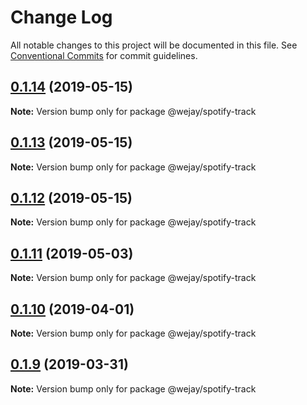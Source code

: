# Change Log

All notable changes to this project will be documented in this file.
See [Conventional Commits](https://conventionalcommits.org) for commit guidelines.

## [0.1.14](https://github.com/Iteam1337/wejay-utils/compare/@wejay/spotify-track@0.1.13...@wejay/spotify-track@0.1.14) (2019-05-15)

**Note:** Version bump only for package @wejay/spotify-track





## [0.1.13](https://github.com/Iteam1337/wejay-utils/compare/@wejay/spotify-track@0.1.12...@wejay/spotify-track@0.1.13) (2019-05-15)

**Note:** Version bump only for package @wejay/spotify-track





## [0.1.12](https://github.com/Iteam1337/wejay-utils/compare/@wejay/spotify-track@0.1.11...@wejay/spotify-track@0.1.12) (2019-05-15)

**Note:** Version bump only for package @wejay/spotify-track





## [0.1.11](https://github.com/Iteam1337/wejay-utils/compare/@wejay/spotify-track@0.1.10...@wejay/spotify-track@0.1.11) (2019-05-03)

**Note:** Version bump only for package @wejay/spotify-track





## [0.1.10](https://github.com/Iteam1337/wejay-utils/compare/@wejay/spotify-track@0.1.9...@wejay/spotify-track@0.1.10) (2019-04-01)

**Note:** Version bump only for package @wejay/spotify-track





## [0.1.9](https://github.com/Iteam1337/wejay-utils/compare/@wejay/spotify-track@0.1.8...@wejay/spotify-track@0.1.9) (2019-03-31)

**Note:** Version bump only for package @wejay/spotify-track
